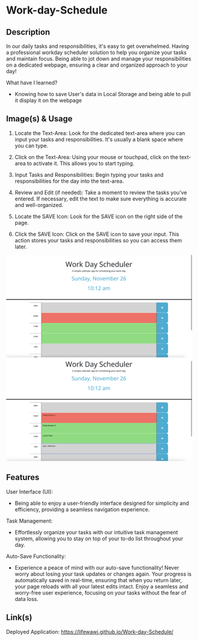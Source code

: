 # Work-day-Schedule

## Description

In our daily tasks and responsibilities, it's easy to get overwhelmed. Having a professional workday scheduler solution to help you organize your tasks and maintain focus. Being able to jot down and manage your responsibilities on a dedicated webpage, ensuring a clear and organized approach to your day!

What have I learned?
- Knowing how to save User's data in Local Storage and being able to pull it display it on the webpage

## Image(s) & Usage
1. Locate the Text-Area:
Look for the dedicated text-area where you can input your tasks and responsibilities. It's usually a blank space where you can type.

2. Click on the Text-Area:
Using your mouse or touchpad, click on the text-area to activate it. This allows you to start typing.

3. Input Tasks and Responsibilities:
Begin typing your tasks and responsibilities for the day into the text-area.

4. Review and Edit (if needed):
Take a moment to review the tasks you've entered. If necessary, edit the text to make sure everything is accurate and well-organized.

5. Locate the SAVE Icon:
Look for the SAVE icon on the right side of the page.

6. Click the SAVE Icon:
Click on the SAVE icon to save your input. This action stores your tasks and responsibilities so you can access them later.

![IMG-1](IMG-1.png)
![IMG-2](IMG-2.png)

## Features

User Interface (UI):
- Being able to enjoy a user-friendly interface designed for simplicity and efficiency, providing a seamless navigation experience.

Task Management:
- Effortlessly organize your tasks with our intuitive task management system, allowing you to stay on top of your to-do list throughout your day.

Auto-Save Functionality:
- Experience a peace of mind with our auto-save functionality! Never worry about losing your task updates or changes again. Your progress is automatically saved in real-time, ensuring that when you return later, your page reloads with all your latest edits intact. Enjoy a seamless and worry-free user experience, focusing on your tasks without the fear of data loss.

## Link(s)
Deployed Application: https://lifewawj.github.io/Work-day-Schedule/ 
